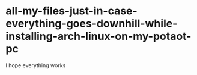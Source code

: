 # all-my-files-just-in-case-everything-goes-downhill-while-installing-arch-linux-on-my-potaot-pc
I hope everything works
